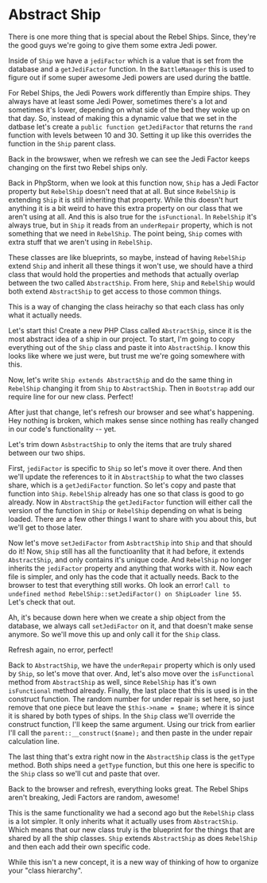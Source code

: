 # Abstract Ship

There is one more thing that is special about the Rebel Ships. Since, they're
the good guys we're going to give them some extra Jedi power. 

Inside of `Ship` we have a `jediFactor` which is a value that is set from the
database and a `getJediFactor` function. In the `BattleManager` this is used to 
figure out if some super awesome Jedi powers are used during the battle. 

For Rebel Ships, the Jedi Powers work differently than Empire ships. They always
have at least some Jedi Power, sometimes there's a lot and sometimes it's lower,
depending on what side of the bed they woke up on that day. So, instead of making 
this a dynamic value that we set in the datbase let's create a `public function
getJediFactor` that returns the `rand` function with levels between 10 and 30. 
Setting it up like this overrides the function in the `Ship` parent class. 

Back in the browswer, when we refresh we can see the Jedi Factor keeps changing on
the first two Rebel ships only. 

Back in PhpStorm, when we look at this function now, `Ship` has a Jedi Factor property
but `RebelShip` doesn't need that at all. But since `RebelShip` is extending `Ship` it is
still inheriting that property. While this doesn't hurt anything it is a bit weird to have
this extra property on our class that we aren't using at all. And this is also true for
the `isFunctional`. In `RebelShip` it's always true, but in `Ship` it reads from an `underRepair`
property, which is not something that we need in `RebelShip`. The point being, `Ship` comes with
extra stuff that we aren't using in `RebelShip`. 

These classes are like blueprints, so maybe, instead of having `RebelShip` extend `Ship` and
inherit all these things it won't use, we should have a third class that would hold the properties
and methods that actually overlap between the two called `AbstractShip`. From here, `Ship` and `RebelShip`
would both extend `AbstractShip` to get access to those common things. 

This is a way of changing the class heirachy so that each class has only what it actually needs.

Let's start this! Create a new PHP Class called `AbstractShip`, since it is the most abstract idea of
a ship in our project. To start, I'm going to copy everything out of the `Ship` class and paste it
into `AbstractShip`. I know this looks like where we just were, but trust me we're going somewhere with
this.

Now, let's write `Ship extends AbstractShip` and do the same thing in `RebelShip` changing it from
`Ship` to `AbstractShip`. Then in `Bootstrap` add our require line for our new class. Perfect!

After just that change, let's refresh our browser and see what's happening. Hey nothing is broken,
which makes sense since nothing has really changed in our code's functionality -- yet. 

Let's trim down `AsbstractShip` to only the items that are truly shared between our two ships. 

First, `jediFactor` is specific to `Ship` so let's move it over there. And then we'll update the references
to it in `AbstractShip` to what the two classes share, which is a `getJediFactor` function. So let's copy and
paste that function into `Ship`. `RebelShip` already has one so that class is good to go already. Now in
`AbstractShip` the `getJediFactor` function will either call the version of the function in `Ship` or `RebelShip`
depending on what is being loaded. There are a few other things I want to share with you about this, but
we'll get to those later.

Now let's move `setJediFactor` from `AsbtractShip` into `Ship` and that should do it! Now, `Ship` still has
all the functioanlity that it had before, it extends `AbstractShip`, and only contains it's unique code. 
And `RebelShip` no longer inherits the `jediFactor` property and anything that works with it. Now each file
is simpler, and only has the code that it actually needs. Back to the browser to test that everything still
works. Oh look an error! `Call to undefined method RebelShip::setJediFactor() on ShipLoader line 55`. Let's
check that out. 

Ah, it's because down here when we create a ship object from the database, we always call `setJediFactor`
on it, and that doesn't make sense anymore. So we'll move this up and only call it for the `Ship` class.

Refresh again, no error, perfect!

Back to `AbstractShip`, we have the `underRepair` property which is only used by `Ship`, so let's move that over.
And, let's also move over the `isFunctional` method from `AbstractShip` as well, since `RebelShip` has it's own
`isFunctional` method already. Finally, the last place that this is used is in the construct function. The random
number for under repair is set here, so just remove that one piece but leave the `$this->name = $name;` where it is
since it is shared by both types of ships. In the `Ship` class we'll override the construct function, I'll keep
the same argument. Using our trick from earlier I'll call the `parent::__construct($name);` and then paste in
the under repair calculation line. 

The last thing that's extra right now in the `AbstractShip` class is the `getType` method. Both ships need a 
`getType` function, but this one here is specific to the `Ship` class so we'll cut and paste that over.

Back to the browser and refresh, everything looks great. The Rebel Ships aren't breaking, Jedi Factors are 
random, awesome!

This is the same functionality we had a second ago but the `RebelShip` class is a lot simpler. It only inherits
what it actually uses from `AbstractShip`. Which means that our new class truly is the blueprint for the things that
are shared by all the ship classes. `Ship` extends `AbstractShip` as does `RebelShip` and then each add their own
specific code. 

While this isn't a new concept, it is a new way of thinking of how to organize your "class hierarchy".



